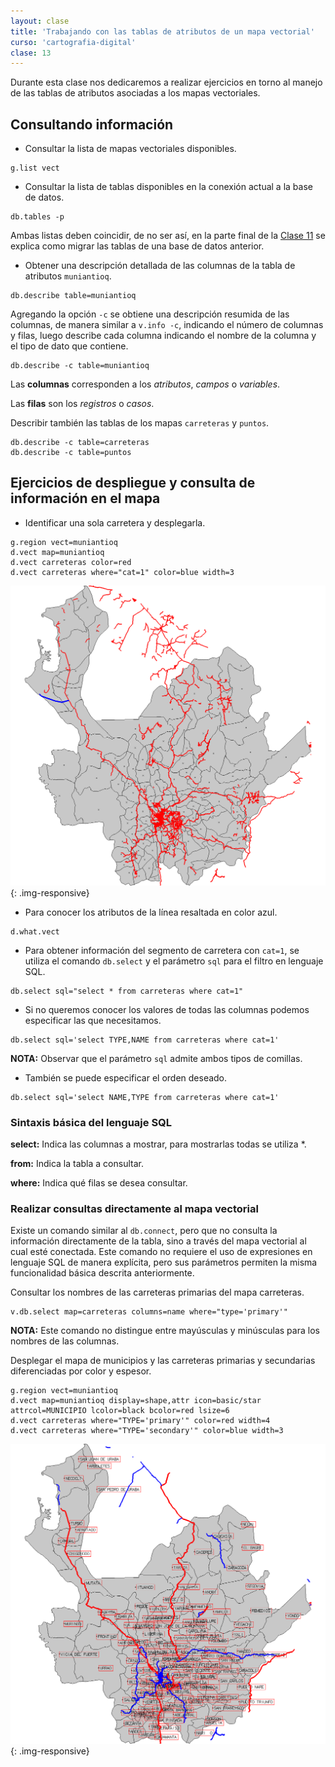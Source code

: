 ```yaml
---
layout: clase
title: 'Trabajando con las tablas de atributos de un mapa vectorial'
curso: 'cartografia-digital'
clase: 13
---
```


Durante esta clase nos dedicaremos a realizar ejercicios en torno al manejo de las tablas de atributos asociadas a los mapas vectoriales.

Consultando información
-----------------------

- Consultar la lista de mapas vectoriales disponibles.

~~~
g.list vect
~~~

- Consultar la lista de tablas disponibles en la conexión actual a la base de datos.

~~~
db.tables -p
~~~

Ambas listas deben coincidir, de no ser así, en la parte final de la [Clase 11](./clase-11.html) se explica como migrar las tablas de una base de datos anterior.

- Obtener una descripción detallada de las columnas de la tabla de atributos `muniantioq`.

~~~
db.describe table=muniantioq
~~~

Agregando la opción `-c` se obtiene una descripción resumida de las columnas, de manera similar a `v.info -c`, indicando el número de columnas y filas, luego describe cada columna indicando el nombre de la columna y el tipo de dato que contiene.

~~~
db.describe -c table=muniantioq
~~~

Las **columnas** corresponden a los *atributos*, *campos* o *variables*.

Las **filas** son los *registros* o *casos*.

Describir también las tablas de los mapas `carreteras` y `puntos`.

~~~
db.describe -c table=carreteras
db.describe -c table=puntos
~~~

Ejercicios de despliegue y consulta de información en el mapa
-------------------------------------------------------------

- Identificar una sola carretera y desplegarla.

~~~
g.region vect=muniantioq 
d.vect map=muniantioq 
d.vect carreteras color=red 
d.vect carreteras where="cat=1" color=blue width=3
~~~

![](/cartografia-digital/images/muniantioq_carreteras_cat1.png){: .img-responsive}

- Para conocer los atributos de la línea resaltada en color azul.

~~~
d.what.vect
~~~

- Para obtener información del segmento de carretera con `cat=1`, se utiliza el comando `db.select` y el parámetro `sql` para el filtro en lenguaje SQL.

~~~
db.select sql="select * from carreteras where cat=1"
~~~

- Si no queremos conocer los valores de todas las columnas podemos especificar las que necesitamos.

~~~
db.select sql='select TYPE,NAME from carreteras where cat=1'
~~~

**NOTA:** Observar que el parámetro `sql` admite ambos tipos de comillas.

- También se puede especificar el orden deseado.

~~~
db.select sql='select NAME,TYPE from carreteras where cat=1'
~~~

### Sintaxis básica del lenguaje SQL

**select:** Indica las columnas a mostrar, para mostrarlas todas se utiliza \*.

**from:** Indica la tabla a consultar.

**where:** Indica qué filas se desea consultar.

### Realizar consultas directamente al mapa vectorial

Existe un comando similar al `db.connect`, pero que no consulta la información directamente de la tabla, sino a través del mapa vectorial al cual esté conectada. Este comando no requiere el uso de expresiones en lenguaje SQL de manera explícita, pero sus parámetros permiten la misma funcionalidad básica descrita anteriormente.

Consultar los nombres de las carreteras primarias del mapa carreteras.

~~~
v.db.select map=carreteras columns=name where="type='primary'"
~~~

**NOTA:** Este comando no distingue entre mayúsculas y minúsculas para los nombres de las columnas.

Desplegar el mapa de municipios y las carreteras primarias y secundarias diferenciadas por color y espesor.

~~~
g.region vect=muniantioq
d.vect map=muniantioq display=shape,attr icon=basic/star attrcol=MUNICIPIO lcolor=black bcolor=red lsize=6
d.vect carreteras where="TYPE='primary'" color=red width=4
d.vect carreteras where="TYPE='secondary'" color=blue width=3
~~~

![](/cartografia-digital/images/muniantioq_pri_sec.png){: .img-responsive}
